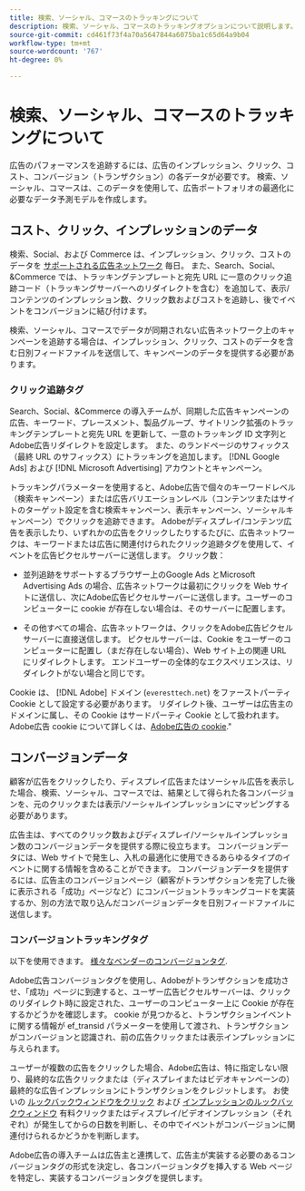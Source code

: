 ```yaml
---
title: 検索、ソーシャル、コマースのトラッキングについて
description: 検索、ソーシャル、コマースのトラッキングオプションについて説明します。
source-git-commit: cd461f73f4a70a5647844a6075ba1c65d64a9b04
workflow-type: tm+mt
source-wordcount: '767'
ht-degree: 0%

---
```


# 検索、ソーシャル、コマースのトラッキングについて

広告のパフォーマンスを追跡するには、広告のインプレッション、クリック、コスト、コンバージョン（トランザクション）の各データが必要です。 検索、ソーシャル、コマースは、このデータを使用して、広告ポートフォリオの最適化に必要なデータ予測モデルを作成します。

## コスト、クリック、インプレッションのデータ

検索、Social、および Commerce は、インプレッション、クリック、コストのデータを [サポートされる広告ネットワーク](/help/search-social-commerce/introduction/supported-inventory.md) 毎日。 また、Search、Social、&amp;Commerce では、トラッキングテンプレートと宛先 URL に一意のクリック追跡コード（トラッキングサーバーへのリダイレクトを含む）を追加して、表示/コンテンツのインプレッション数、クリック数およびコストを追跡し、後でイベントをコンバージョンに結び付けます。

検索、ソーシャル、コマースでデータが同期されない広告ネットワーク上のキャンペーンを追跡する場合は、インプレッション、クリック、コストのデータを含む日別フィードファイルを送信して、キャンペーンのデータを提供する必要があります。

### クリック追跡タグ

Search、Social、&amp;Commerce の導入チームが、同期した広告キャンペーンの広告、キーワード、プレースメント、製品グループ、サイトリンク拡張のトラッキングテンプレートと宛先 URL を更新して、一意のトラッキング ID 文字列とAdobe広告リダイレクトを設定します。 また、のランドページのサフィックス（最終 URL のサフィックス）にトラッキングを追加します。 [!DNL Google Ads] および [!DNL Microsoft Advertising] アカウントとキャンペーン。

トラッキングパラメーターを使用すると、Adobe広告で個々のキーワードレベル（検索キャンペーン）または広告バリエーションレベル（コンテンツまたはサイトのターゲット設定を含む検索キャンペーン、表示キャンペーン、ソーシャルキャンペーン）でクリックを追跡できます。 Adobeがディスプレイ/コンテンツ広告を表示したり、いずれかの広告をクリックしたりするたびに、広告ネットワークは、キーワードまたは広告に関連付けられたクリック追跡タグを使用して、イベントを広告ピクセルサーバーに送信します。 クリック数：

* 並列追跡をサポートするブラウザー上のGoogle Ads とMicrosoft Advertising Ads の場合、広告ネットワークは最初にクリックを Web サイトに送信し、次にAdobe広告ピクセルサーバーに送信します。ユーザーのコンピューターに cookie が存在しない場合は、そのサーバーに配置します。

* その他すべての場合、広告ネットワークは、クリックをAdobe広告ピクセルサーバーに直接送信します。 ピクセルサーバーは、Cookie をユーザーのコンピューターに配置し（まだ存在しない場合）、Web サイト上の関連 URL にリダイレクトします。 エンドユーザーの全体的なエクスペリエンスは、リダイレクトがない場合と同じです。

Cookie は、 [!DNL Adobe] ドメイン (`everesttech.net`) をファーストパーティ Cookie として設定する必要があります。 リダイレクト後、ユーザーは広告主のドメインに属し、その Cookie はサードパーティ Cookie として扱われます。 Adobe広告 cookie について詳しくは、[Adobe広告の cookie](https://experienceleague.adobe.com/docs/core-services/interface/ec-cookies/cookies-advertising-cloud.html).&quot;

## コンバージョンデータ

顧客が広告をクリックしたり、ディスプレイ広告またはソーシャル広告を表示した場合、検索、ソーシャル、コマースでは、結果として得られた各コンバージョンを、元のクリックまたは表示/ソーシャルインプレッションにマッピングする必要があります。

広告主は、すべてのクリック数およびディスプレイ/ソーシャルインプレッション数のコンバージョンデータを提供する際に役立ちます。 コンバージョンデータには、Web サイトで発生し、入札の最適化に使用できるあらゆるタイプのイベントに関する情報を含めることができます。 コンバージョンデータを提供するには、広告主のコンバージョンページ（顧客がトランザクションを完了した後に表示される「成功」ページなど）にコンバージョントラッキングコードを実装するか、別の方法で取り込んだコンバージョンデータを日別フィードファイルに送信します。

### コンバージョントラッキングタグ

以下を使用できます。 [様々なベンダーのコンバージョンタグ](/help/search-social-commerce/tracking/conversion-tracking-about.md).

Adobe広告コンバージョンタグを使用し、Adobeがトランザクションを成功させ、「成功」ページに到達すると、ユーザー広告ピクセルサーバーは、クリックのリダイレクト時に設定された、ユーザーのコンピューター上に Cookie が存在するかどうかを確認します。 cookie が見つかると、トランザクションイベントに関する情報が ef_transid パラメーターを使用して渡され、トランザクションがコンバージョンと認識され、前の広告クリックまたは表示インプレッションに与えられます。

ユーザーが複数の広告をクリックした場合、Adobe広告は、特に指定しない限り、最終的な広告クリックまたは（ディスプレイまたはビデオキャンペーンの）最終的な広告インプレッションにトランザクションをクレジットします。 お使いの [ルックバックウィンドウをクリック](/help/search-social-commerce/glossary.md#c-d) および [インプレッションのルックバックウィンドウ](/help/search-social-commerce/glossary.md#i-j) 有料クリックまたはディスプレイ/ビデオインプレッション（それぞれ）が発生してからの日数を判断し、その中でイベントがコンバージョンに関連付けられるかどうかを判断します。

Adobe広告の導入チームは広告主と連携して、広告主が実装する必要のあるコンバージョンタグの形式を決定し、各コンバージョンタグを挿入する Web ページを特定し、実装するコンバージョンタグを提供します。
